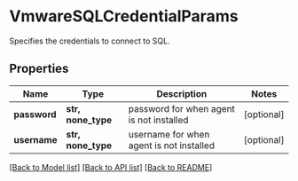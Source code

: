 # VmwareSQLCredentialParams

Specifies the credentials to connect to SQL.

## Properties
Name | Type | Description | Notes
------------ | ------------- | ------------- | -------------
**password** | **str, none_type** |  password for when agent is not installed | [optional] 
**username** | **str, none_type** |  username for when agent is not installed | [optional] 

[[Back to Model list]](../README.md#documentation-for-models) [[Back to API list]](../README.md#documentation-for-api-endpoints) [[Back to README]](../README.md)


